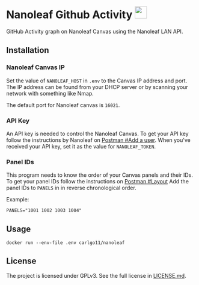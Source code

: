 # Nanoleaf Github Activity <img src="https://res.cloudinary.com/dbsfyc1ry/image/upload/v1637969751/nanoleaf_pqdsm7.svg" height="32px">

GitHub Activity graph on Nanoleaf Canvas using the Nanoleaf LAN API.

## Installation

### Nanoleaf Canvas IP

Set the value of `NANOLEAF_HOST` in `.env` to the Canvas IP address and port. The IP address can be found from your DHCP server or by scanning your network with something like Nmap.

The default port for Nanoleaf canvas is `16021`.

### API Key

An API key is needed to control the Nanoleaf Canvas. To get your API key follow the instructions by Nanoleaf on [Postman #Add a user](https://documenter.getpostman.com/view/1559645/RW1gEcCH#2bee1873-aedb-4a8f-9353-035e2d9ad584).
When you've received your API key, set it as the value for `NANOLEAF_TOKEN`.

### Panel IDs

This program needs to know the order of your Canvas panels and their IDs.
To get your panel IDs follow the instructions on [Postman #Layout](https://documenter.getpostman.com/view/1559645/RW1gEcCH#3eef67f5-8793-415e-ab09-53e75a2586c4)
Add the panel IDs to `PANELS` in in reverse chronological order.

Example:
```SH
PANELS="1001 1002 1003 1004"
```

## Usage

```SH
docker run --env-file .env carlgo11/nanoleaf
```

## License

The project is licensed under GPLv3. See the full license in [LICENSE.md](LICENSE.md). 